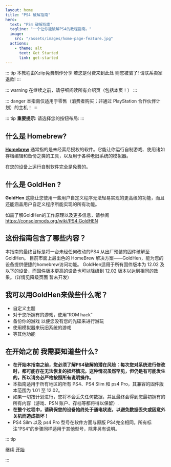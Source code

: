 ```yaml
---
layout: home
title: "PS4 破解指南"
hero:
  text: "PS4 破解指南"
  tagline: "一个让你能破解PS4的教程指南。"
  image:
    src: "/assets/images/home-page-feature.jpg"
  actions:
    - theme: alt
      text: Get Started
      link: get-started
---
```


::: tip
本教程由Xziip免费制作分享  若您是付费来到此处 则您被骗了! 请联系卖家退款! 
:::

::: warning
在继续之前，请仔细阅读所有介绍页（包括本页！）
:::

::: danger
本指南仅适用于零售（消费者购买；非通过 PlayStation 合作伙伴计划）的主机！
:::


::: tip
**重要提示**: 请选择您的按钮布局: <BtnToggler />
:::

## 什么是 Homebrew?

[**Homebrew**](https://en.wikipedia.org/wiki/List_of_homebrew_video_games) 通常指的是未经索尼授权的软件。它能让你运行自制游戏、使用诸如存档编辑和备份之类的工具，以及用于各种老旧系统的模拟器。

在您的设备上运行自制软件完全是免费的。

## 什么是 GoldHen ?

**GoldHen** 这能让您使用一些用户自定义程序无法轻易实现的更高级的功能，而且还能涵盖用户自定义程序所能实现的所有功能。

如需了解GoldHen的工作原理以及更多信息，请参阅 https://consolemods.org/wiki/PS4:GoldHEN

## 这份指南包含了哪些内容？

本指南的最终目标是将一台未经任何改动的PS4 从出厂预装的固件破解至GoldHen。
目前市面上最出色的 HomeBrew 解决方案——GoldHen，能为您的设备提供便捷的homebrew访问功能。
GoldHen适用于所有固件版本为 12.02 及以下的设备，而固件版本更高的设备也可以降级到 12.02 版本以达到相同的效果。（详情见降级页面 暂未开发）

## 我可以用GoldHen来做些什么呢？

+ 自定义主题
+ 对于您所拥有的游戏，使用“ROM hack”
+ 备份你的游戏 以便您没有您的光碟来进行游玩
+ 使用模拟器来玩旧系统的游戏
+ 等其他功能

## 在开始之前 我需要知道些什么?

+ **在开始本指南之前，您必须了解PS4破解的潜在风险：每次您对系统进行修改时，都可能存在无法恢复的损坏情况。这种情况虽然罕见，但仍是有可能发生的，所以请务必严格按照所有说明操作。**
+ 本指南适用于所有地区的所有 PS4、PS4 Slim 和 ps4 Pro，其兼容的固件版本范围为 1.01 至 12.02。
+ 如果一切按计划进行，您将不会丢失任何数据，并且最终会得到您最初拥有的所有内容（游戏、PSN 账户、存档等都将得以保留）.
+ **在整个过程中，请确保您的设备始终处于通电状态，以避免数据丢失或因意外关机而造成损坏！**
+ PS4 Silm 以及 ps4 Pro 型号在软件方面与原版 PS4完全相同。所有标注“PS4”的步骤同样适用于其他型号，除非另有说明。

::: tip

继续 [开始](get-started)

:::
